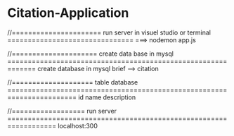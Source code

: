 # Citation-Application
//====================== run server in visuel studio or terminal ===============================
===> nodemon app.js

//===================== create data base in mysql =============================================================
create database in mysql 
brief --> citation

//==================== table database =======================================================================
id
name
description

//================== run server ==================================================================
localhost:300
